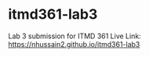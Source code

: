 # itmd361-lab3
 Lab 3 submission for ITMD 361 
 Live Link: https://nhussain2.github.io/itmd361-lab3
